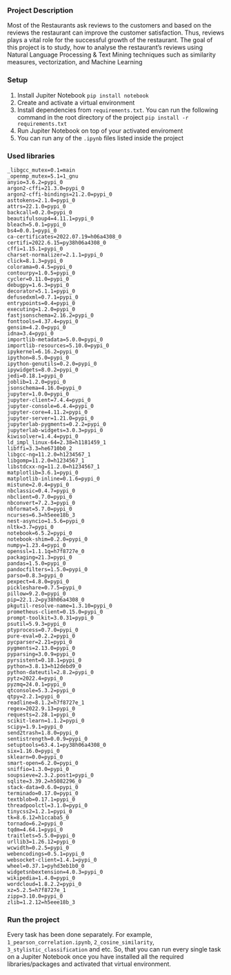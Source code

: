 ### Project Description
Most of the Restaurants ask reviews to the customers and based on the reviews the restaurant can improve
the customer satisfaction. Thus, reviews plays a vital role for the
successful growth of the restaurant.
The goal of this project is to study, how to analyse the
restaurant’s reviews using Natural Language Processing & Text
Mining techniques such as similarity measures, vectorization, and
Machine Learning

### Setup
  1. Install Jupiter Notebook ```pip install notebook```
  2. Create and activate a virtual environment
  3. Install dependencies from ```requirements.txt```.
You can run the following command in the root directory of the project
```pip install -r requirements.txt```
  4. Run Jupiter Notebook on top of your activated enviroment
  5. You can run any of the ```.ipynb``` files listed inside the project

### Used libraries
```
_libgcc_mutex=0.1=main
_openmp_mutex=5.1=1_gnu
anyio=3.6.2=pypi_0
argon2-cffi=21.3.0=pypi_0
argon2-cffi-bindings=21.2.0=pypi_0
asttokens=2.1.0=pypi_0
attrs=22.1.0=pypi_0
backcall=0.2.0=pypi_0
beautifulsoup4=4.11.1=pypi_0
bleach=5.0.1=pypi_0
bs4=0.0.1=pypi_0
ca-certificates=2022.07.19=h06a4308_0
certifi=2022.6.15=py38h06a4308_0
cffi=1.15.1=pypi_0
charset-normalizer=2.1.1=pypi_0
click=8.1.3=pypi_0
colorama=0.4.5=pypi_0
contourpy=1.0.5=pypi_0
cycler=0.11.0=pypi_0
debugpy=1.6.3=pypi_0
decorator=5.1.1=pypi_0
defusedxml=0.7.1=pypi_0
entrypoints=0.4=pypi_0
executing=1.2.0=pypi_0
fastjsonschema=2.16.2=pypi_0
fonttools=4.37.4=pypi_0
gensim=4.2.0=pypi_0
idna=3.4=pypi_0
importlib-metadata=5.0.0=pypi_0
importlib-resources=5.10.0=pypi_0
ipykernel=6.16.2=pypi_0
ipython=8.5.0=pypi_0
ipython-genutils=0.2.0=pypi_0
ipywidgets=8.0.2=pypi_0
jedi=0.18.1=pypi_0
joblib=1.2.0=pypi_0
jsonschema=4.16.0=pypi_0
jupyter=1.0.0=pypi_0
jupyter-client=7.4.4=pypi_0
jupyter-console=6.4.4=pypi_0
jupyter-core=4.11.2=pypi_0
jupyter-server=1.21.0=pypi_0
jupyterlab-pygments=0.2.2=pypi_0
jupyterlab-widgets=3.0.3=pypi_0
kiwisolver=1.4.4=pypi_0
ld_impl_linux-64=2.38=h1181459_1
libffi=3.3=he6710b0_2
libgcc-ng=11.2.0=h1234567_1
libgomp=11.2.0=h1234567_1
libstdcxx-ng=11.2.0=h1234567_1
matplotlib=3.6.1=pypi_0
matplotlib-inline=0.1.6=pypi_0
mistune=2.0.4=pypi_0
nbclassic=0.4.7=pypi_0
nbclient=0.7.0=pypi_0
nbconvert=7.2.3=pypi_0
nbformat=5.7.0=pypi_0
ncurses=6.3=h5eee18b_3
nest-asyncio=1.5.6=pypi_0
nltk=3.7=pypi_0
notebook=6.5.2=pypi_0
notebook-shim=0.2.0=pypi_0
numpy=1.23.4=pypi_0
openssl=1.1.1q=h7f8727e_0
packaging=21.3=pypi_0
pandas=1.5.0=pypi_0
pandocfilters=1.5.0=pypi_0
parso=0.8.3=pypi_0
pexpect=4.8.0=pypi_0
pickleshare=0.7.5=pypi_0
pillow=9.2.0=pypi_0
pip=22.1.2=py38h06a4308_0
pkgutil-resolve-name=1.3.10=pypi_0
prometheus-client=0.15.0=pypi_0
prompt-toolkit=3.0.31=pypi_0
psutil=5.9.3=pypi_0
ptyprocess=0.7.0=pypi_0
pure-eval=0.2.2=pypi_0
pycparser=2.21=pypi_0
pygments=2.13.0=pypi_0
pyparsing=3.0.9=pypi_0
pyrsistent=0.18.1=pypi_0
python=3.8.13=h12debd9_0
python-dateutil=2.8.2=pypi_0
pytz=2022.4=pypi_0
pyzmq=24.0.1=pypi_0
qtconsole=5.3.2=pypi_0
qtpy=2.2.1=pypi_0
readline=8.1.2=h7f8727e_1
regex=2022.9.13=pypi_0
requests=2.28.1=pypi_0
scikit-learn=1.1.2=pypi_0
scipy=1.9.1=pypi_0
send2trash=1.8.0=pypi_0
sentistrength=0.0.9=pypi_0
setuptools=63.4.1=py38h06a4308_0
six=1.16.0=pypi_0
sklearn=0.0=pypi_0
smart-open=6.2.0=pypi_0
sniffio=1.3.0=pypi_0
soupsieve=2.3.2.post1=pypi_0
sqlite=3.39.2=h5082296_0
stack-data=0.6.0=pypi_0
terminado=0.17.0=pypi_0
textblob=0.17.1=pypi_0
threadpoolctl=3.1.0=pypi_0
tinycss2=1.2.1=pypi_0
tk=8.6.12=h1ccaba5_0
tornado=6.2=pypi_0
tqdm=4.64.1=pypi_0
traitlets=5.5.0=pypi_0
urllib3=1.26.12=pypi_0
wcwidth=0.2.5=pypi_0
webencodings=0.5.1=pypi_0
websocket-client=1.4.1=pypi_0
wheel=0.37.1=pyhd3eb1b0_0
widgetsnbextension=4.0.3=pypi_0
wikipedia=1.4.0=pypi_0
wordcloud=1.8.2.2=pypi_0
xz=5.2.5=h7f8727e_1
zipp=3.10.0=pypi_0
zlib=1.2.12=h5eee18b_3
```

### Run the project
Every task has been done separately. For example,
```1_pearson_correlation.ipynb```, ```2_cosine_similarity```, ```3_stylistic_classification``` and etc.
So, that you can run every single task on a Jupiter Notebook once you have installed all the required libraries/packages and activated that virtual environment. 
